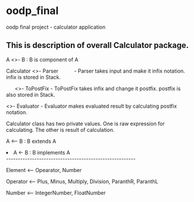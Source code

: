 # oodp_final
oodp final project - calculator application

This is description of overall Calculator package.
------------------------------------------------------

  A <>- B : B is component of A


<p>Calculator <>- Parser            - Parser takes input and make it infix notation. infix is stored in Stack.       </p>
<p>           <>- ToPostFix         - ToPostFix takes infix and change it postfix. postfix is also stored in Stack.  </p>
<p>           <>- Evaluator         - Evaluator makes evaluated result by calculating postfix notation.              </p>

Calculator class has two private values. One is raw expression for calculating. The other is result of calculation.
 

   A <-- B : B extends A    
   <li>A <- B : B implements A </li>
-------------------------------------------------------

 Element <-- Opearator, Number
 
 Operator <-- Plus, Minus, Multiply, Division, ParanthR, ParanthL
 
 Number <-- IntegerNumber, FloatNumber
